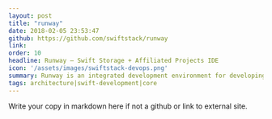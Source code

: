 ```yaml
---
layout: post
title: "runway"
date: 2018-02-05 23:53:47
github: https://github.com/swiftstack/runway
link: 
order: 10
headline: Runway – Swift Storage + Affiliated Projects IDE
icon: '/assets/images/swiftstack-devops.png'
summary: Runway is an integrated development environment for developing Swift Object Storage and its affiliated projects. SwiftStack’s core storage projects are open source including File Access (ProxyFS), Cloud Sync (swift-s3-sync) and AWS S3 API (swift3). Runway is a containerized environment for development of these components. 
tags: architecture|swift-development|core
---
```

Write your copy in markdown here if not a github or link to external site.
